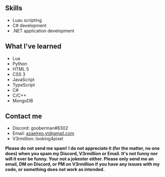 ## Skills
- Luau scripting
- C# development
- .NET application development

## What I've learned
- Lua
- Python
- HTML 5
- CSS 3
- JavaScript
- TypeScript
- C#
- C/C++
- MongoDB

## Contact me
- Discord: gooberman#8302
- Email: azaelreo.yt@gmail.com
- V3rmillion: looking4pixel

**Please do not send me spam!**
**I do not appreciate it (for the matter, no one does) when you spam my Discord, V3rmillion or Email. It's not funny nor will it ever be funny. Your not a jokester either. Please only send me an email, DM on Discord, or PM on V3rmillion if you have any issues with my code, or something does not work as intended.**
